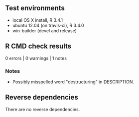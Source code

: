 ## Test environments

* local OS X install, R 3.4.1
* ubuntu 12.04 (on travis-ci), R 3.4.0
* win-builder (devel and release)

## R CMD check results

0 errors | 0 warnings | 1 notes

### Notes

* Possibly misspelled word "destructuring" in DESCRIPTION.

## Reverse dependencies

There are no reverse dependencies.
